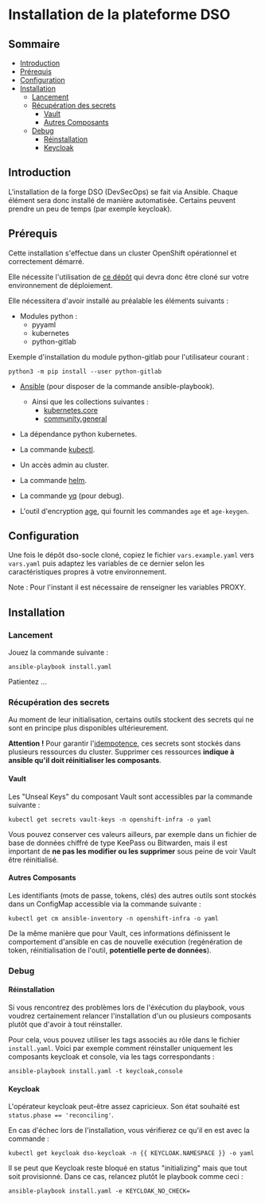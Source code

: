 # Installation de la plateforme DSO

## Sommaire
- [Introduction](#introduction)
- [Prérequis](#prérequis)
- [Configuration](#configuration)
- [Installation](#installation)
  - [Lancement](#lancement)
  - [Récupération des secrets](#récupération-des-secrets)
    - [Vault](#vault)
    - [Autres Composants](#autres-composants)
  - [Debug](#debug)
    - [Réinstallation](#réinstallation)
    - [Keycloak](#keycloak)

## Introduction

L'installation de la forge DSO (DevSecOps) se fait via Ansible. Chaque élément sera donc installé de manière automatisée. Certains peuvent prendre un peu de temps (par exemple keycloak).

## Prérequis

Cette installation s'effectue dans un cluster OpenShift opérationnel et correctement démarré.

Elle nécessite l'utilisation de [ce dépôt](https://github.com/dnum-mi/dso-socle) qui devra donc être cloné sur votre environnement de déploiement.

Elle nécessitera d'avoir installé au préalable les éléments suivants :

- Modules python :
  - pyyaml
  - kubernetes
  - python-gitlab

Exemple d'installation du module python-gitlab pour l'utilisateur courant :

```python3 -m pip install --user python-gitlab```

- [Ansible](https://docs.ansible.com/ansible/latest/installation_guide/intro_installation.html) (pour disposer de la commande ansible-playbook).
  
  - Ainsi que les collections suivantes :
    - [kubernetes.core](https://github.com/ansible-collections/kubernetes.core)
    - [community.general](https://github.com/ansible-collections/community.general)

- La dépendance python kubernetes.

- La commande [kubectl](https://kubernetes.io/docs/tasks/tools/install-kubectl-linux/).

- Un accès admin au cluster.

- La commande [helm](https://helm.sh/docs/intro/install/).

- La commande [yq](https://github.com/mikefarah/yq/#install) (pour debug).

- L'outil d'encryption [age](https://github.com/FiloSottile/age), qui fournit les commandes `age` et `age-keygen`.

## Configuration

Une fois le dépôt dso-socle cloné, copiez le fichier `vars.example.yaml` vers `vars.yaml` puis adaptez les variables de ce dernier selon les caractéristiques propres à votre environnement.

Note : Pour l'instant il est nécessaire de renseigner les variables PROXY.

## Installation

### Lancement
Jouez la commande suivante :

```ansible-playbook install.yaml```

Patientez …

### Récupération des secrets
Au moment de leur initialisation, certains outils stockent des secrets qui ne sont en principe plus disponibles ultérieurement.

**Attention !** Pour garantir l'[idempotence](https://fr.wikipedia.org/wiki/Idempotence), ces secrets sont stockés dans plusieurs ressources du cluster. Supprimer ces ressources **indique à ansible qu'il doit réinitialiser les composants**.

#### Vault
Les "Unseal Keys" du composant Vault sont accessibles par la commande suivante :

```kubectl get secrets vault-keys -n openshift-infra -o yaml```

Vous pouvez conserver ces valeurs ailleurs, par exemple dans un fichier de base de données chiffré de type KeePass ou Bitwarden, mais il est important de **ne pas les modifier ou les supprimer** sous peine de voir Vault être réinitialisé.

#### Autres Composants
Les identifiants (mots de passe, tokens, clés) des autres outils sont stockés dans un ConfigMap accessible via la commande suivante :

```kubectl get cm ansible-inventory -n openshift-infra -o yaml```

De la même manière que pour Vault, ces informations définissent le comportement d'ansible en cas de nouvelle exécution (regénération de token, réinitialisation de l'outil, **potentielle perte de données**).

### Debug
#### Réinstallation
Si vous rencontrez des problèmes lors de l'éxécution du playbook, vous voudrez certainement relancer l'installation d'un ou plusieurs composants plutôt que d'avoir à tout réinstaller.

Pour cela, vous pouvez utiliser les tags associés au rôle dans le fichier `install.yaml`. Voici par exemple comment réinstaller uniquement les composants keycloak et console, via les tags correspondants :

```ansible-playbook install.yaml -t keycloak,console```

#### Keycloak
L'opérateur keycloak peut-être assez capricieux. Son état souhaité est `status.phase == 'reconciling'`.

En cas d'échec lors de l'installation, vous vérifierez ce qu'il en est avec la commande :

```kubectl get keycloak dso-keycloak -n {{ KEYCLOAK.NAMESPACE }} -o yaml```

Il se peut que Keycloak reste bloqué en status "initializing" mais que tout soit provisionné. Dans ce cas, relancez plutôt le playbook comme ceci :

```ansible-playbook install.yaml -e KEYCLOAK_NO_CHECK=```

